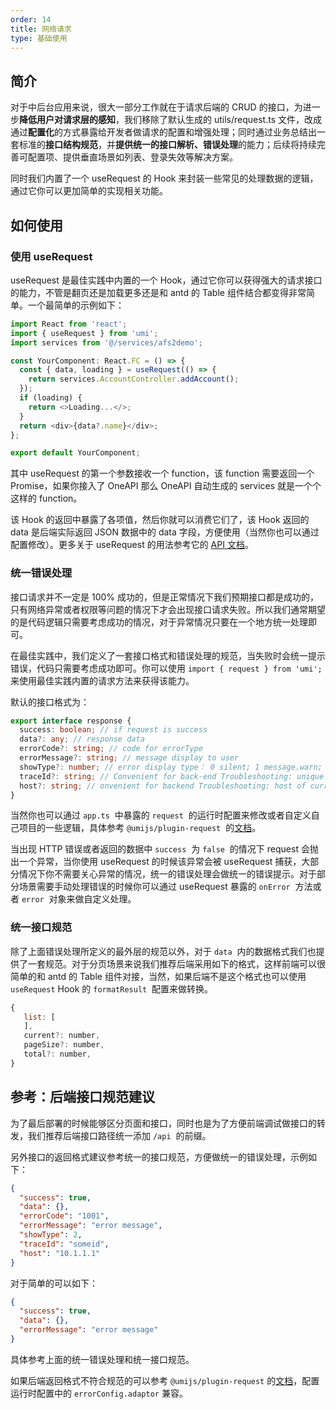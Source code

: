 ```yaml
---
order: 14
title: 网络请求
type: 基础使用
---
```


## 简介

对于中后台应用来说，很大一部分工作就在于请求后端的 CRUD 的接口，为进一步**降低用户对请求层的感知**，我们移除了默认生成的 utils/request.ts 文件，改成通过**配置化**的方式暴露给开发者做请求的配置和增强处理；同时通过业务总结出一套标准的**接口结构规范**，并**提供统一的接口解析、错误处理**的能力；后续将持续完善可配置项、提供垂直场景如列表、登录失效等解决方案。

同时我们内置了一个 useRequest 的 Hook 来封装一些常见的处理数据的逻辑，通过它你可以更加简单的实现相关功能。

## 如何使用

### 使用 useRequest

useRequest 是最佳实践中内置的一个 Hook，通过它你可以获得强大的请求接口的能力，不管是翻页还是加载更多还是和 antd 的 Table 组件结合都变得非常简单。一个最简单的示例如下：

```javascript
import React from 'react';
import { useRequest } from 'umi';
import services from '@/services/afs2demo';

const YourComponent: React.FC = () => {
  const { data, loading } = useRequest(() => {
    return services.AccountController.addAccount();
  });
  if (loading) {
    return <>Loading...</>;
  }
  return <div>{data?.name}</div>;
};

export default YourComponent;
```

其中 useRequest 的第一个参数接收一个 function，该 function 需要返回一个 Promise，如果你接入了 OneAPI 那么 OneAPI 自动生成的 services 就是一个个这样的 function。

该 Hook 的返回中暴露了各项值，然后你就可以消费它们了，该 Hook 返回的 data 是后端实际返回 JSON 数据中的 data 字段，方便使用（当然你也可以通过配置修改）。更多关于 useRequest 的用法参考它的 [API 文档](https://umijs.org/plugins/plugin-request#userequest)。

### 统一错误处理

接口请求并不一定是 100% 成功的，但是正常情况下我们预期接口都是成功的，只有网络异常或者权限等问题的情况下才会出现接口请求失败。所以我们通常期望的是代码逻辑只需要考虑成功的情况，对于异常情况只要在一个地方统一处理即可。

在最佳实践中，我们定义了一套接口格式和错误处理的规范，当失败时会统一提示错误，代码只需要考虑成功即可。你可以使用 `import { request } from 'umi';`  来使用最佳实践内置的请求方法来获得该能力。

默认的接口格式为：

```typescript
export interface response {
  success: boolean; // if request is success
  data?: any; // response data
  errorCode?: string; // code for errorType
  errorMessage?: string; // message display to user
  showType?: number; // error display type： 0 silent; 1 message.warn; 2 message.error; 4 notification; 9 page
  traceId?: string; // Convenient for back-end Troubleshooting: unique request ID
  host?: string; // onvenient for backend Troubleshooting: host of current access server
}
```

当然你也可以通过 `app.ts`  中暴露的 `request`  的运行时配置来修改或者自定义自己项目的一些逻辑，具体参考 `@umijs/plugin-request`  的[文档](https://umijs.org/plugins/plugin-request)。

当出现 HTTP 错误或者返回的数据中 `success`  为 `false`  的情况下 request 会抛出一个异常，当你使用 useRequest 的时候该异常会被 useRequest 捕获，大部分情况下你不需要关心异常的情况，统一的错误处理会做统一的错误提示。对于部分场景需要手动处理错误的时候你可以通过 useRequest 暴露的 `onError`  方法或者 `error`  对象来做自定义处理。

### 统一接口规范

除了上面错误处理所定义的最外层的规范以外，对于 `data`  内的数据格式我们也提供了一套规范。对于分页场景来说我们推荐后端采用如下的格式，这样前端可以很简单的和 antd 的 Table 组件对接，当然，如果后端不是这个格式也可以使用 `useRequest` Hook 的 `formatResult`  配置来做转换。

```javascript
{
   list: [
   ],
   current?: number,
   pageSize?: number,
   total?: number,
}
```

## 参考：后端接口规范建议

为了最后部署的时候能够区分页面和接口，同时也是为了方便前端调试做接口的转发，我们推荐后端接口路径统一添加 `/api`  的前缀。

另外接口的返回格式建议参考统一的接口规范，方便做统一的错误处理，示例如下：

```json
{
  "success": true,
  "data": {},
  "errorCode": "1001",
  "errorMessage": "error message",
  "showType": 2,
  "traceId": "someid",
  "host": "10.1.1.1"
}
```

对于简单的可以如下：

```json
{
  "success": true,
  "data": {},
  "errorMessage": "error message"
}
```

具体参考上面的统一错误处理和统一接口规范。

如果后端返回格式不符合规范的可以参考 `@umijs/plugin-request` 的[文档](https://umijs.org/plugins/plugin-request)，配置运行时配置中的 `errorConfig.adaptor` 兼容。
